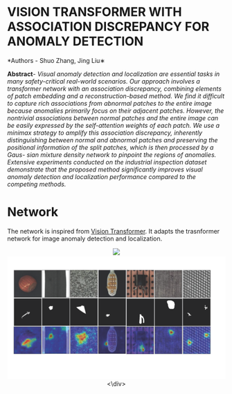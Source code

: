 # VISION TRANSFORMER WITH ASSOCIATION DISCREPANCY FOR ANOMALY DETECTION
*Authors - Shuo Zhang, Jing Liu∗

**Abstract**- *Visual anomaly detection and localization are essential tasks in many safety-critical real-world scenarios. Our approach involves a transformer network with an association discrepancy, combining elements of patch embedding and a reconstruction-based method. We find it difficult to capture rich associations from abnormal patches to the entire image because anomalies primarily focus on their adjacent patches. However, the nontrivial associations between normal patches and the entire image can be easily expressed by the
self-attention weights of each patch. We use a minimax strategy to amplify this association discrepancy, inherently distinguishing between normal and abnormal patches and preserving the positional information of the split patches, which is then processed by a Gaus-
sian mixture density network to pinpoint the regions of anomalies. Extensive experiments conducted on the industrial inspection dataset demonstrate that the proposed method significantly improves visual anomaly detection and localization performance compared to the competing methods.*

# Network
The network is inspired from [Vision Transformer](https://openreview.net/pdf?id=YicbFdNTTy). 
It adapts the trasnformer network for image anomaly detection and localization.
<div align=center>
<img src="image/vit.png">
<img src="image/result.png">
<\div>

